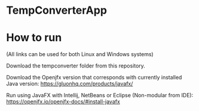 # TempConverterApp

# How to run
(All links can be used for both Linux and Windows systems)

Download the tempconverter folder from this repository.

Download the Openjfx version that corresponds with currently installed Java version: https://gluonhq.com/products/javafx/

Run using JavaFX with Intellij, NetBeans or Eclipse (Non-modular from IDE): https://openjfx.io/openjfx-docs/#install-javafx
